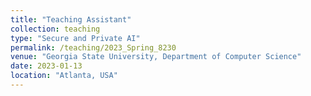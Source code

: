 ```yaml
---
title: "Teaching Assistant"
collection: teaching
type: "Secure and Private AI"
permalink: /teaching/2023_Spring_8230
venue: "Georgia State University, Department of Computer Science"
date: 2023-01-13
location: "Atlanta, USA"
---
```


<!-- This is a description of a teaching experience. You can use markdown like any other post.

# Heading 1

# Heading 2

# Heading 3 -->

